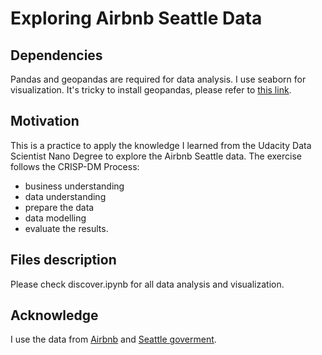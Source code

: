 # Exploring Airbnb Seattle Data

## Dependencies
Pandas and geopandas are required for data analysis. I use seaborn for visualization. It's tricky to install geopandas, please refer to [this link]().

## Motivation
This is a practice to apply the knowledge I learned from the Udacity Data Scientist Nano Degree to explore the Airbnb Seattle data. The exercise follows the CRISP-DM Process:
- business understanding
- data understanding
- prepare the data
- data modelling
- evaluate the results.

## Files description
Please check discover.ipynb for all data analysis and visualization.

## Acknowledge
I use the data from [Airbnb](https://www.kaggle.com/airbnb/seattle/data) and [Seattle goverment](https://data.seattle.gov/browse/select_dataset?tags=boundaries).

